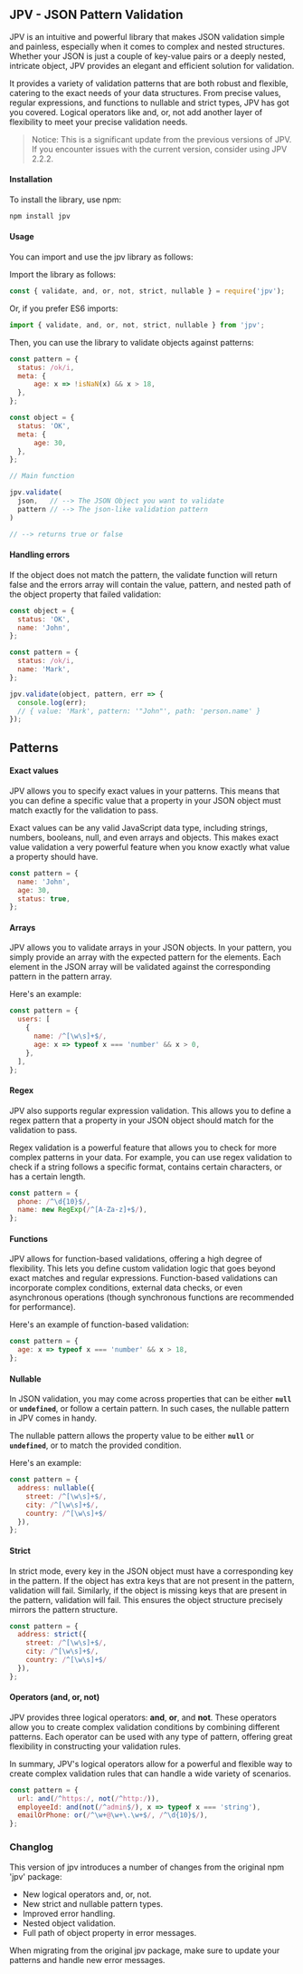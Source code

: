## JPV - JSON Pattern Validation

JPV is an intuitive and powerful library that makes JSON validation simple and painless, especially when it comes to complex and nested structures. Whether your JSON is just a couple of key-value pairs or a deeply nested, intricate object, JPV provides an elegant and efficient solution for validation.

It provides a variety of validation patterns that are both robust and flexible, catering to the exact needs of your data structures. From precise values, regular expressions, and functions to nullable and strict types, JPV has got you covered. Logical operators like and, or, not add another layer of flexibility to meet your precise validation needs.

> Notice: This is a significant update from the previous versions of JPV. If you encounter issues with the current version, consider using JPV 2.2.2.

#### Installation
To install the library, use npm:

```bash
npm install jpv
```

#### Usage
You can import and use the jpv library as follows:

Import the library as follows:


```javascript
const { validate, and, or, not, strict, nullable } = require('jpv');
```

Or, if you prefer ES6 imports:

```javascript
import { validate, and, or, not, strict, nullable } from 'jpv';
```

Then, you can use the library to validate objects against patterns:

```javascript
const pattern = {
  status: /ok/i,
  meta: {
      age: x => !isNaN(x) && x > 18,
  },
};

const object = {
  status: 'OK',
  meta: {
      age: 30,
  },
};

// Main function

jpv.validate(
  json,   // --> The JSON Object you want to validate
  pattern // --> The json-like validation pattern
) 

// --> returns true or false
```


#### Handling errors

If the object does not match the pattern, the validate function will return false and the errors array will contain the value, pattern, and nested path of the object property that failed validation:

```javascript
const object = {
  status: 'OK',
  name: 'John',
};

const pattern = {
  status: /ok/i,
  name: 'Mark',
};

jpv.validate(object, pattern, err => {
  console.log(err);
  // { value: 'Mark', pattern: '"John"', path: 'person.name' }
});
```


## Patterns

#### Exact values
JPV allows you to specify exact values in your patterns. This means that you can define a specific value that a property in your JSON object must match exactly for the validation to pass.

Exact values can be any valid JavaScript data type, including strings, numbers, booleans, null, and even arrays and objects. This makes exact value validation a very powerful feature when you know exactly what value a property should have.

```javascript
const pattern = {
  name: 'John',
  age: 30,
  status: true,
};
```

#### Arrays

JPV allows you to validate arrays in your JSON objects. In your pattern, you simply provide an array with the expected pattern for the elements. Each element in the JSON array will be validated against the corresponding pattern in the pattern array.

Here's an example:

```javascript
const pattern = {
  users: [
    {
      name: /^[\w\s]+$/,
      age: x => typeof x === 'number' && x > 0,
    },
  ],
};
```

#### Regex
JPV also supports regular expression validation. This allows you to define a regex pattern that a property in your JSON object should match for the validation to pass.

Regex validation is a powerful feature that allows you to check for more complex patterns in your data. For example, you can use regex validation to check if a string follows a specific format, contains certain characters, or has a certain length.

```javascript
const pattern = {
  phone: /^\d{10}$/,
  name: new RegExp(/^[A-Za-z]+$/),
};
```
 

#### Functions

JPV allows for function-based validations, offering a high degree of flexibility. This lets you define custom validation logic that goes beyond exact matches and regular expressions. Function-based validations can incorporate complex conditions, external data checks, or even asynchronous operations (though synchronous functions are recommended for performance).

Here's an example of function-based validation:

```javascript
const pattern = {
  age: x => typeof x === 'number' && x > 18,
};
```

#### Nullable

In JSON validation, you may come across properties that can be either **`null`** or **`undefined`**, or follow a certain pattern. In such cases, the nullable pattern in JPV comes in handy.

The nullable pattern allows the property value to be either **`null`** or **`undefined`**, or to match the provided condition.

Here's an example:


```javascript
const pattern = {
  address: nullable({
    street: /^[\w\s]+$/,
    city: /^[\w\s]+$/,
    country: /^[\w\s]+$/
  }),
};
```

#### Strict

In strict mode, every key in the JSON object must have a corresponding key in the pattern. If the object has extra keys that are not present in the pattern, validation will fail. Similarly, if the object is missing keys that are present in the pattern, validation will fail. This ensures the object structure precisely mirrors the pattern structure.

```javascript
const pattern = {
  address: strict({
    street: /^[\w\s]+$/,
    city: /^[\w\s]+$/,
    country: /^[\w\s]+$/
  }),
};
```

#### Operators (and, or, not)

JPV provides three logical operators: **and**, **or**, and **not**. These operators allow you to create complex validation conditions by combining different patterns. Each operator can be used with any type of pattern, offering great flexibility in constructing your validation rules.

In summary, JPV's logical operators allow for a powerful and flexible way to create complex validation rules that can handle a wide variety of scenarios.

```javascript
const pattern = {
  url: and(/^https:/, not(/^http:/)),
  employeeId: and(not(/^admin$/), x => typeof x === 'string'),
  emailOrPhone: or(/^\w+@\w+\.\w+$/, /^\d{10}$/),
};
```


### Changlog

This version of jpv introduces a number of changes from the original npm 'jpv' package:

- New logical operators and, or, not.
- New strict and nullable pattern types.
- Improved error handling.
- Nested object validation.
- Full path of object property in error messages.

When migrating from the original jpv package, make sure to update your patterns and handle new error messages.